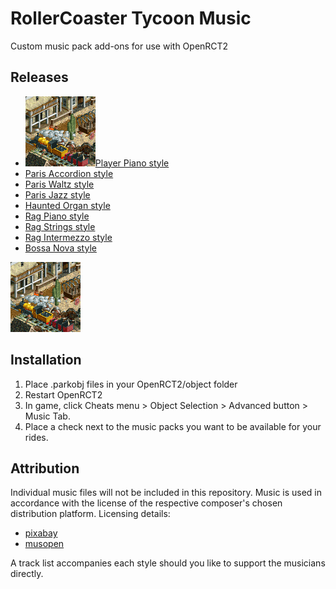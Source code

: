 # RollerCoaster Tycoon Music
Custom music pack add-ons for use with OpenRCT2

## Releases
- ![Player Piano style cover](/player_piano_style/images/cover.png)[Player Piano style](https://github.com/ProjectionistFM/RCT_Music/raw/main/player_piano_style/projectionist.music.playerpiano.parkobj)
- [Paris Accordion style](https://github.com/ProjectionistFM/RCT_Music/raw/main/paris_accordion_style/projectionist.music.parisaccordion.parkobj)
- [Paris Waltz style](https://github.com/ProjectionistFM/RCT_Music/raw/main/paris_waltz_style/projectionist.music.pariswaltz.parkobj)
- [Paris Jazz style](https://github.com/ProjectionistFM/RCT_Music/raw/main/paris_jazz_style/projectionist.music.parisjazz.parkobj)
- [Haunted Organ style](https://github.com/ProjectionistFM/RCT_Music/raw/main/haunted_organ_style/projectionist.music.hauntedorgan.parkobj)
- [Rag Piano style](https://github.com/ProjectionistFM/RCT_Music/raw/main/rag_piano_style/projectionist.music.ragpiano.parkobj)
- [Rag Strings style](https://github.com/ProjectionistFM/RCT_Music/raw/main/rag_strings_style/projectionist.music.ragstring.parkobj)
- [Rag Intermezzo style](https://github.com/ProjectionistFM/RCT_Music/raw/main/rag_intermezzo_style/projectionist.music.ragintermezzo.parkobj)
- [Bossa Nova style](https://github.com/ProjectionistFM/RCT_Music/raw/main/bossa_nova_style/projectionist.music.bossanova.parkobj)

![Bossa Nova style cover](/player_piano_style/images/cover.png)

## Installation
1. Place .parkobj files in your OpenRCT2/object folder
2. Restart OpenRCT2
3. In game, click Cheats menu > Object Selection > Advanced button > Music Tab.
4. Place a check next to the music packs you want to be available for your rides.

## Attribution
Individual music files will not be included in this repository. Music is used in accordance with the license of the respective composer's chosen distribution platform. Licensing details:
- [pixabay](https://pixabay.com/service/license-summary/)
- [musopen](https://musopen.org/music/)

A track list accompanies each style should you like to support the musicians directly.